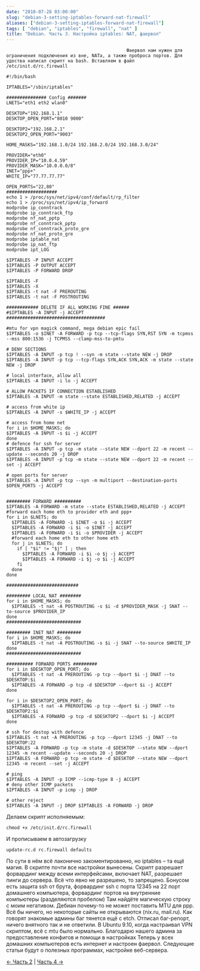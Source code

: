 ```yaml
---
date: "2010-07-28 03:00:00"
slug: "debian-3-setting-iptables-forward-nat-firewall"
aliases: ["debian-3-setting-iptables-forward-nat-firewall"]
tags: [ "debian", "iptables", "firewall", "nat" ]
title: "Debian. Часть 3. Настройка iptables: NAT, фаервол"
---
```

                                                 Фаервол нам нужен для ограничения подключения из вне, NATа, а также проброса портов. Для удоства написал скрипт на bash. Вставляем в файл /etc/init.d/rc.firewall

```
#!/bin/bash

IPTABLES="/sbin/iptables"

############### Config #######
LNETS="eth1 eth2 wlan0"

DESKTOP="192.168.1.1"
DESKTOP_OPEN_PORT="8010 9000"

DESKTOP2="192.168.2.1"
DESKTOP2_OPEN_PORT="9003"

HOME_MASKS="192.168.1.0/24 192.168.2.0/24 192.168.3.0/24"

PROVIDER="eth0"
PROVIDER_IP="10.0.4.59"
PROVIDER_MASK="10.0.0.0/8"
INET="ppp+"
WHITE_IP="77.77.77.77"

OPEN_PORTS="22,80"
###################
echo 1 > /proc/sys/net/ipv4/conf/default/rp_filter
echo 1 > /proc/sys/net/ipv4/ip_forward
modprobe ip_conntrack
modprobe ip_conntrack_ftp
modprobe nf_nat_pptp
modprobe nf_conntrack_pptp
modprobe nf_conntrack_proto_gre
modprobe nf_nat_proto_gre
modprobe iptable_nat
modprobe ip_nat_ftp
modprobe ipt_LOG

$IPTABLES -P INPUT ACCEPT
$IPTABLES -P OUTPUT ACCEPT
$IPTABLES -P FORWARD DROP

$IPTABLES -F
$IPTABLES -X
$IPTABLES -t nat -F PREROUTING
$IPTABLES -t nat -F POSTROUTING

############ DELETE IF ALL WORKING FINE ###### 
#$IPTABLES -A INPUT -j ACCEPT
#####################################

#mtu for vpn magick command, mega debian epic fail
$IPTABLES -o $INET -A FORWARD -p tcp --tcp-flags SYN,RST SYN -m tcpmss --mss 800:1536 -j TCPMSS --clamp-mss-to-pmtu

# DENY SECTIONS
$IPTABLES -A INPUT -p tcp ! --syn -m state --state NEW -j DROP
$IPTABLES -A INPUT -p tcp --tcp-flags SYN,ACK SYN,ACK -m state --state NEW -j DROP

# local interface, allow all
$IPTABLES -A INPUT -i lo -j ACCEPT

# ALLOW PACKETS IF CONNECTION ESTABLISHED
$IPTABLES -A INPUT -m state --state ESTABLISHED,RELATED -j ACCEPT

# access from white ip
$IPTABLES -A INPUT -s $WHITE_IP -j ACCEPT

# access from home net
for i in $HOME_MASKS; do
$IPTABLES -A INPUT -s $i -j ACCEPT
done
# defence for ssh for server
$IPTABLES -A INPUT -p tcp -m state --state NEW --dport 22 -m recent --update --seconds 20 -j DROP 
$IPTABLES -A INPUT -p tcp -m state --state NEW --dport 22 -m recent --set -j ACCEPT

# open ports for server
$IPTABLES -A INPUT -p tcp --syn -m multiport --destination-ports $OPEN_PORTS -j ACCEPT


######### FORWARD ##########
$IPTABLES -A FORWARD -m state --state ESTABLISHED,RELATED -j ACCEPT
#forward each home eth to provider eth and ppp+
for i in $LNETS; do
  $IPTABLES -A FORWARD -i $INET -o $i -j ACCEPT
  $IPTABLES -A FORWARD -i $i -o $INET -j ACCEPT
  $IPTABLES -A FORWARD -i $i -o $PROVIDER -j ACCEPT
  #forward each home eth to other home eth
  for j in $LNETS; do
    if [ "$i" != "$j" ] ; then
      $IPTABLES -A FORWARD -i $i -o $j -j ACCEPT
      $IPTABLES -A FORWARD -i $j -o $i -j ACCEPT
    fi
  done
done

###########################

######### LOCAL NAT ########
for i in $HOME_MASKS; do
  $IPTABLES -t nat -A POSTROUTING -s $i -d $PROVIDER_MASK -j SNAT --to-source $PROVIDER_IP
done
############################

######### INET NAT #########
for i in $HOME_MASKS; do
  $IPTABLES -t nat -A POSTROUTING -s $i -j SNAT --to-source $WHITE_IP
done 
############################

########## FORWARD PORTS #########
for i in $DESKTOP_OPEN_PORT; do
  $IPTABLES -t nat -A PREROUTING -p tcp --dport $i -j DNAT --to $DESKTOP:$i
  $IPTABLES -A FORWARD -p tcp -d $DESKTOP --dport $i -j ACCEPT
done

for i in $DESKTOP2_OPEN_PORT; do
  $IPTABLES -t nat -A PREROUTING -p tcp --dport $i -j DNAT --to $DESKTOP2:$i
  $IPTABLES -A FORWARD -p tcp -d $DESKTOP2 --dport $i -j ACCEPT
done

# ssh for destop with defence
$IPTABLES -t nat -A PREROUTING -p tcp --dport 12345 -j DNAT --to $DESKTOP:22
$IPTABLES -A FORWARD -p tcp -m state -d $DESKTOP --state NEW --dport 12345 -m recent --update --seconds 20 -j DROP
$IPTABLES -A FORWARD -p tcp -m state -d $DESKTOP --state NEW --dport 12345 -m recent --set -j ACCEPT   

# ping
$IPTABLES -A INPUT -p ICMP --icmp-type 8 -j ACCEPT
# deny other ICMP packets
$IPTABLES -A INPUT -p icmp -j DROP

# other reject
$IPTABLES -A INPUT -j DROP $IPTABLES -A FORWARD -j DROP

```



Делаем скрипт исполняемым:

```
chmod +x /etc/init.d/rc.firewall
```

И прописываем в автозагрузку

```
update-rc.d rc.firewall defaults
```

По сути в нём всё лаконично закоментированно, но iptables – та ещё магия. В скрипте почти все настройки вынесены. Скрипт разрешает форвардинг между всеми интерфейсами, включает NAT, разрешает пинги до сервера. Всё что явно не разрешено, то запрещено. Бонусом есть защита ssh от брута, форвардинг ssh с порта 12345 на 22 порт домашнего компьютера, форвардинг портов на внутренние компьютеры (разделяются пробелом) Там найдёте магическую строку с моим негативом. Дебиан почему-то не может поставить MTU для ppp. Всё бы ничего, но некоторые сайты не открываются (nix.ru, mail.ru). Как говорят знакомые админы баг тянется ещё с etch. Отписал баг-репорт, ничего внятного так и не ответили. В Ubuntu 9.10, когда настраивал VPN скриптом, всё с mtu было нормально. Благодарю нашего админа за предоставление конфигов и помощи в настройках Теперь у всех домашних компьютеров есть интернет и настроен фаервол. Следующие статьи будут о полезных программах, настройке веб-сервера.

[← Часть 2](/post/debian-2-setting-network-dhcp-bind9-vpn) | [Часть 4 →](/post/debian-4-configure-web-server-nginx-apache-mysql-postgresql)
